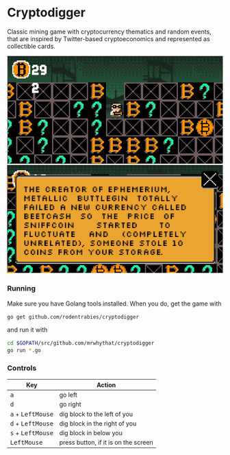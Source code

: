 # Cryptodigger

Classic mining game with cryptocurrency thematics and random events,
that are inspired by Twitter-based cryptoeconomics and represented 
as collectible cards.

![gameplay.png](assets/screenshots/gameplay.png)
![event.png](assets/screenshots/event.png)

### Running

Make sure you have Golang tools installed. 
When you do, get the game with

```bash
go get github.com/rodentrabies/cryptodigger
```

and run it with

```bash
cd $GOPATH/src/github.com/mrwhythat/cryptodigger
go run *.go
```


### Controls

| Key                                  | Action                               |
|--------------------------------------|--------------------------------------|
| <kbd>a</kbd>                         | go left                              |
| <kbd>d</kbd>                         | go right                             |
| <kbd>a</kbd> + <kbd>LeftMouse</kbd>  | dig block to the left of you         |
| <kbd>d</kbd> + <kbd>LeftMouse</kbd>  | dig block in the right of you        |
| <kbd>s</kbd> + <kbd>LeftMouse</kbd>  | dig block in below you               |
| <kbd>LeftMouse</kbd>                 | press button, if it is on the screen |
